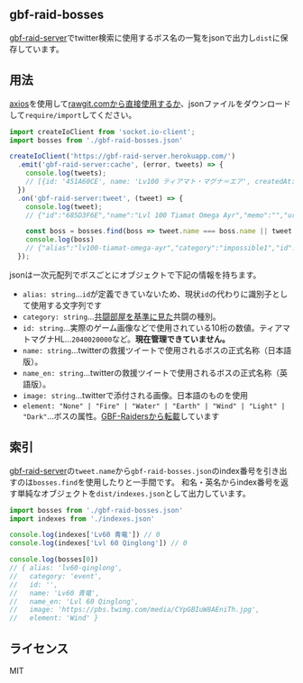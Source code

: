 gbf-raid-bosses
---

[gbf-raid-server][0]でtwitter検索に使用するボス名の一覧をjsonで出力し`dist`に保存しています。

用法
---
[axios](https://github.com/axios/axios)を使用して[rawgit.comから直接使用するか](https://rawgit.com/59naga/gbf-raid-bosses/master/dist/gbf-raid-bosses.json)、jsonファイルをダウンロードして`require/import`してください。

```js
import createIoClient from 'socket.io-client';
import bosses from './gbf-raid-bosses.json'

createIoClient('https://gbf-raid-server.herokuapp.com/')
  .emit('gbf-raid-server:cache', (error, tweets) => {
    console.log(tweets);
    // [{id: '451A60CE', name: 'Lv100 ティアマト・マグナ＝エア', createdAt: '2018-07-06 10:26:56'}, {...}]
  })
  .on('gbf-raid-server:tweet', (tweet) => {
    console.log(tweet);
    // {"id":"685D3F6E","name":"Lvl 100 Tiamat Omega Ayr","memo":"","urlOrigin":"twitter.com/0chokdee0/status/1016741472874291200", /*...*/ ,"createdAt":"2018-07-11 02:50:31"}

    const boss = bosses.find(boss => tweet.name === boss.name || tweet.name === boss.name_en)
    console.log(boss)
    // {"alias":"lv100-tiamat-omega-ayr","category":"impossible1","id":"","name":"Lv100 ティアマト・マグナ＝エア","name_en":"Lvl 100 Tiamat Omega Ayr","image":"https://pbs.twimg.com/media/CT6cNUBUAAETdz6.jpg","element":"Wind"}
  });
```

jsonは一次元配列でボスごとにオブジェクトで下記の情報を持ちます。

* `alias: string`…`id`が定義できていないため、現状`id`の代わりに識別子として使用する文字列です
* `category: string`…[共闘部屋を基準に見た][1]共闘の種別。
* `id: string`…実際のゲーム画像などで使用されている10桁の数値。ティアマトマグナHL…`2040020000`など。**現在管理できていません。**
* `name: string`…twitterの救援ツイートで使用されるボスの正式名称（日本語版）。
* `name_en: string`…twitterの救援ツイートで使用されるボスの正式名称（英語版）。
* `image: string`…twitterで添付される画像。日本語のものを使用
* `element: "None" | "Fire" | "Water" | "Earth" | "Wind" | "Light" | "Dark"`…ボスの属性。[GBF-Raidersから転載][2]しています

索引
---
[gbf-raid-server][0]の`tweet.name`から`gbf-raid-bosses.json`のindex番号を引き出すのは`bosses.find`を使用したりと一手間です。
和名・英名からindex番号を返す単純なオブジェクトを`dist/indexes.json`として出力しています。

```js
import bosses from './gbf-raid-bosses.json'
import indexes from './indexes.json'

console.log(indexes['Lv60 青竜']) // 0
console.log(indexes['Lvl 60 Qinglong']) // 0

console.log(bosses[0])
// { alias: 'lv60-qinglong',
//   category: 'event',
//   id: '',
//   name: 'Lv60 青竜',
//   name_en: 'Lvl 60 Qinglong',
//   image: 'https://pbs.twimg.com/media/CYpGBIuW8AEniTh.jpg',
//   element: 'Wind' }
```

ライセンス
---
MIT

[0]: https://github.com/59naga/gbf-raid-server#readme
[1]: https://user-images.githubusercontent.com/1548478/42528328-18d4a584-84b6-11e8-9ff8-eb50adda5066.png
[2]: https://github.com/ypinskiy/GBF-Raiders/blob/master/raids.json
